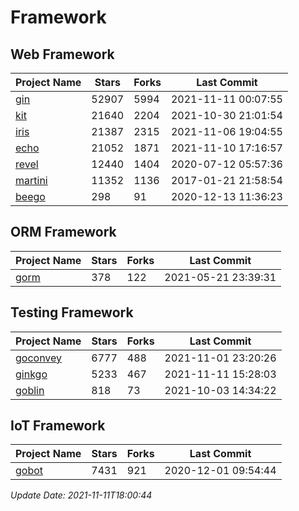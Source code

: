 # Framework

## Web Framework
| Project Name | Stars | Forks | Last Commit |
| ------------ | ----- | ----- | ----------- |
| [gin](https://github.com/gin-gonic/gin) | 52907 | 5994 | 2021-11-11 00:07:55 |
| [kit](https://github.com/go-kit/kit) | 21640 | 2204 | 2021-10-30 21:01:54 |
| [iris](https://github.com/kataras/iris) | 21387 | 2315 | 2021-11-06 19:04:55 |
| [echo](https://github.com/labstack/echo) | 21052 | 1871 | 2021-11-10 17:16:57 |
| [revel](https://github.com/revel/revel) | 12440 | 1404 | 2020-07-12 05:57:36 |
| [martini](https://github.com/go-martini/martini) | 11352 | 1136 | 2017-01-21 21:58:54 |
| [beego](https://github.com/astaxie/beego) | 298 | 91 | 2020-12-13 11:36:23 |

## ORM Framework
| Project Name | Stars | Forks | Last Commit |
| ------------ | ----- | ----- | ----------- |
| [gorm](https://github.com/jinzhu/gorm) | 378 | 122 | 2021-05-21 23:39:31 |

## Testing Framework
| Project Name | Stars | Forks | Last Commit |
| ------------ | ----- | ----- | ----------- |
| [goconvey](https://github.com/smartystreets/goconvey) | 6777 | 488 | 2021-11-01 23:20:26 |
| [ginkgo](https://github.com/onsi/ginkgo) | 5233 | 467 | 2021-11-11 15:28:03 |
| [goblin](https://github.com/franela/goblin) | 818 | 73 | 2021-10-03 14:34:22 |

## IoT Framework
| Project Name | Stars | Forks | Last Commit |
| ------------ | ----- | ----- | ----------- |
| [gobot](https://github.com/hybridgroup/gobot) | 7431 | 921 | 2020-12-01 09:54:44 |

*Update Date: 2021-11-11T18:00:44*